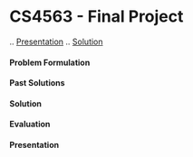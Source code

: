 # CS4563 - Final Project
.. [Presentation](ML_Presentation.pdf)
.. [Solution](Crime_Project.ipynb)



#### Problem Formulation
#### Past Solutions
#### Solution
#### Evaluation
#### Presentation

